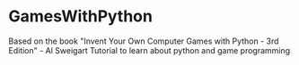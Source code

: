 # GamesWithPython
Based on the book "Invent Your Own Computer Games with Python - 3rd Edition" - Al Sweigart
Tutorial to learn about python and game programming
